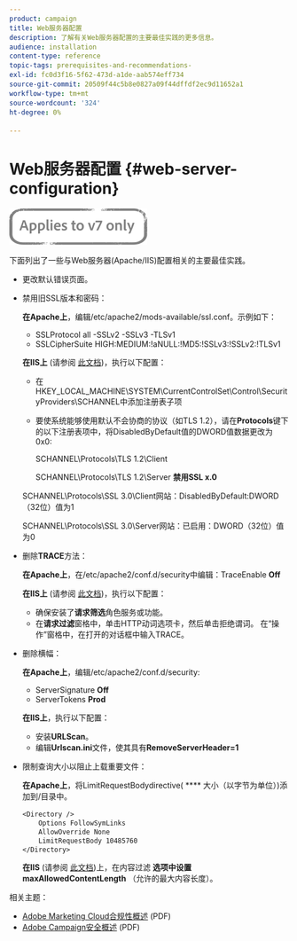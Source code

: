 ```yaml
---
product: campaign
title: Web服务器配置
description: 了解有关Web服务器配置的主要最佳实践的更多信息。
audience: installation
content-type: reference
topic-tags: prerequisites-and-recommendations-
exl-id: fc0d3f16-5f62-473d-a1de-aab574eff734
source-git-commit: 20509f44c5b8e0827a09f44dffdf2ec9d11652a1
workflow-type: tm+mt
source-wordcount: '324'
ht-degree: 0%

---
```


# Web服务器配置 {#web-server-configuration}

![](../../assets/v7-only.svg)

下面列出了一些与Web服务器(Apache/IIS)配置相关的主要最佳实践。

* 更改默认错误页面。

* 禁用旧SSL版本和密码：

   **在Apache上**，编辑/etc/apache2/mods-available/ssl.conf。示例如下：

   * SSLProtocol all -SSLv2 -SSLv3 -TLSv1
   * SSLCipherSuite HIGH:MEDIUM:!aNULL:!MD5:!SSLv3:!SSLv2:!TLSv1

   **在IIS上** (请参阅 [此文档](https://support.microsoft.com/en-us/kb/245030))，执行以下配置：

   * 在HKEY_LOCAL_MACHINE\SYSTEM\CurrentControlSet\Control\SecurityProviders\SCHANNEL中添加注册表子项
   * 要使系统能够使用默认不会协商的协议（如TLS 1.2），请在&#x200B;**Protocols**&#x200B;键下的以下注册表项中，将DisabledByDefault值的DWORD值数据更改为0x0:

      SCHANNEL\Protocols\TLS 1.2\Client

      SCHANNEL\Protocols\TLS 1.2\Server
   **禁用SSL x.0**

   SCHANNEL\Protocols\SSL 3.0\Client网站：DisabledByDefault:DWORD（32位）值为1

   SCHANNEL\Protocols\SSL 3.0\Server网站：已启用：DWORD（32位）值为0

* 删除&#x200B;**TRACE**&#x200B;方法：

   **在Apache上**，在/etc/apache2/conf.d/security中编辑：TraceEnable  **Off**

   **在IIS上** (请参阅 [此文档](https://www.iis.net/configreference/system.webserver/security/requestfiltering/verbs))，执行以下配置：

   * 确保安装了&#x200B;**请求筛选**&#x200B;角色服务或功能。
   * 在&#x200B;**请求过滤**&#x200B;窗格中，单击HTTP动词选项卡，然后单击拒绝谓词。 在“操作”窗格中，在打开的对话框中输入TRACE。

* 删除横幅：

   **在Apache上**，编辑/etc/apache2/conf.d/security:

   * ServerSignature **Off**
   * ServerTokens **Prod**

   **在IIS上**，执行以下配置：

   * 安装&#x200B;**URLScan**。
   * 编辑&#x200B;**Urlscan.ini**&#x200B;文件，使其具有&#x200B;**RemoveServerHeader=1**


* 限制查询大小以阻止上载重要文件：

   **在Apache上**，将LimitRequestBodydirective( **** 大小（以字节为单位）)添加到/目录中。

   ```
   <Directory />
       Options FollowSymLinks
       AllowOverride None
       LimitRequestBody 10485760
   </Directory>
   ```

   **在IIS** (请参阅 [此文档](http://www.iis.net/configreference/system.webserver/security/requestfiltering/requestlimits))上，在内容过滤 **选项中设置maxAllowedContentLength** （允许的最大内容长度）。

相关主题：

* [Adobe Marketing Cloud合规性概述](https://marketing.adobe.com/resources/help/en_US/xref/Adobe-Marketing-Cloud-Privacy-and-Security-Overview.pdf) (PDF)
* [Adobe Campaign安全概述](https://wwwimages.adobe.com/content/dam/acom/en/marketing-cloud/campaign/pdfs/54658.en.campaign.wp.adb-security.pdf) (PDF)
